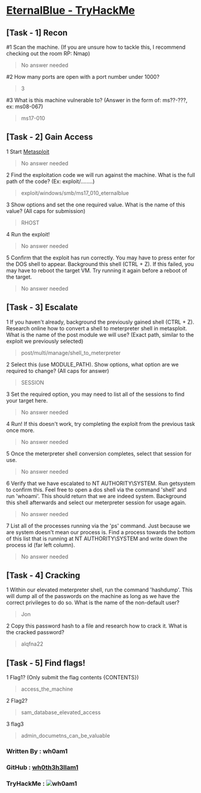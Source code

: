 # [EternalBlue - TryHackMe](https://www.tryhackme.com/room/blue, "eternalblue")


## [Task - 1] Recon

#1 Scan the machine. (If you are unsure how to tackle this, I recommend checking out the room RP: Nmap)
> No answer needed

#2 How many ports are open with a port number under 1000?
> 3

#3 What is this machine vulnerable to? (Answer in the form of: ms??-???, ex: ms08-067)
> ms17-010


## [Task - 2] Gain Access

1 Start [Metasploit](https://tryhackme.com/room/rpmetasploit)
> No answer needed

2 Find the exploitation code we will run against the machine. What is the full path of the code? (Ex: exploit/........)
> exploit/windows/smb/ms17_010_eternalblue

3 Show options and set the one required value. What is the name of this value? (All caps for submission)
> RHOST

4 Run the exploit!
> No answer needed

5 Confirm that the exploit has run correctly. You may have to press enter for the DOS shell to appear. Background this shell (CTRL + Z). If this failed, you may have to reboot the target VM. Try running it again before a reboot of the target.
> No answer needed


## [Task - 3] Escalate

1 If you haven't already, background the previously gained shell (CTRL + Z). Research online how to convert a shell to meterpreter shell in metasploit. What is the name of the post module we will use? (Exact path, similar to the exploit we previously selected)
> post/multi/manage/shell_to_meterpreter

2 Select this (use MODULE_PATH). Show options, what option are we required to change? (All caps for answer)
> SESSION

3 Set the required option, you may need to list all of the sessions to find your target here.
> No answer needed

4 Run! If this doesn't work, try completing the exploit from the previous task once more.
> No answer needed

5 Once the meterpreter shell conversion completes, select that session for use.
> No answer needed

6 Verify that we have escalated to NT AUTHORITY\SYSTEM. Run getsystem to confirm this. Feel free to open a dos shell via the command 'shell' and run 'whoami'. This should return that we are indeed system. Background this shell afterwards and select our meterpreter session for usage again.
> No answer needed

7 List all of the processes running via the 'ps' command. Just because we are system doesn't mean our process is. Find a process towards the bottom of this list that is running at NT AUTHORITY\SYSTEM and write down the process id (far left column).
> No answer needed


## [Task - 4] Cracking

1 Within our elevated meterpreter shell, run the command 'hashdump'. This will dump all of the passwords on the machine as long as we have the correct privileges to do so. What is the name of the non-default user?
> Jon

2 Copy this password hash to a file and research how to crack it. What is the cracked password?
> alqfna22


## [Task - 5] Find flags!

1 Flag1? (Only submit the flag contents {CONTENTS})
> access_the_machine

2 Flag2?
> sam_database_elevated_access

3 flag3
> admin_documetns_can_be_valuable


### Written By : wh0am1

### GitHub : [wh0th3h3llam1](https://github.com/wh0th3h3llam1)

### TryHackMe : ![wh0am1](http://tryhackme-badges.s3.amazonaws.com/wh0am1.png "wh0am1")
